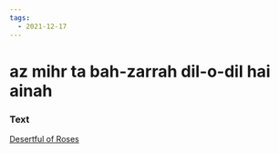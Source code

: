 ```yaml
---
tags:
  - 2021-12-17
---
```

# az mihr ta bah-zarrah dil-o-dil hai ainah

### Text
[Desertful of Roses](http://www.columbia.edu/itc/mealac/pritchett/00ghalib/128/index_128.html)

